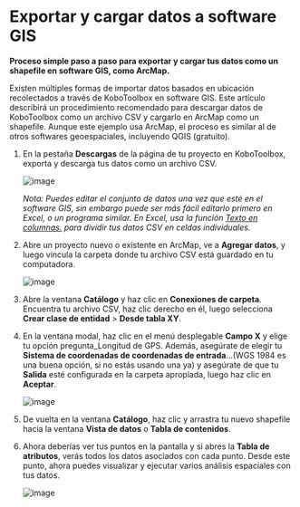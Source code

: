 # Exportar y cargar datos a software GIS

**Proceso simple paso a paso para exportar y cargar tus datos como un shapefile en
software GIS, como ArcMap.**

Existen múltiples formas de importar datos basados en ubicación recolectados a través de
KoboToolbox en software GIS. Este artículo describirá un procedimiento recomendado
para descargar datos de KoboToolbox como un archivo CSV y cargarlo en ArcMap como un
shapefile. Aunque este ejemplo usa ArcMap, el proceso es similar al de
otros softwares geoespaciales, incluyendo QGIS (gratuito).

1. En la pestaña **Descargas** de la página de tu proyecto en KoboToolbox, exporta y
   descarga tus datos como un archivo CSV.

    ![image](/images/upload_to_gis/saveas_csv.jpg)

    _Nota: Puedes editar el conjunto de datos una vez que esté en el software GIS, sin embargo
    puede ser más fácil editarlo primero en Excel, o un programa similar. En Excel, usa la
    función [Texto en columnas.](https://support.office.com/en-us/article/split-a-cell-f1804d0c-e180-4ed0-a2ae-973a0b7c6a23)
    para dividir tus datos CSV en celdas individuales._

2. Abre un proyecto nuevo o existente en ArcMap, ve a **Agregar datos**, y luego vincula
   la carpeta donde tu archivo CSV está guardado en tu computadora.

    ![image](/images/upload_to_gis/find_file.jpg)

3. Abre la ventana **Catálogo** y haz clic en **Conexiones de carpeta**. Encuentra tu
   archivo CSV, haz clic derecho en él, luego selecciona **Crear clase de entidad** > **Desde tabla XY**.

4. En la ventana modal, haz clic en el menú desplegable **Campo X** y elige tu opción
   pregunta_Longitud de GPS. Además, asegúrate de elegir tu **Sistema de coordenadas
   de coordenadas de entrada**...(WGS 1984 es una buena opción, si no estás usando una
   ya) y asegúrate de que tu **Salida** esté configurada en la carpeta apropiada, luego
   haz clic en **Aceptar**.

    ![image](/images/upload_to_gis/create_feature.jpg)

5. De vuelta en la ventana **Catálogo**, haz clic y arrastra tu nuevo shapefile hacia la
   ventana **Vista de datos** o **Tabla de contenidos**.

6. Ahora deberías ver tus puntos en la pantalla y si abres la **Tabla de atributos**, verás todos los datos asociados con cada punto. Desde este
   punto, ahora puedes visualizar y ejecutar varios análisis espaciales con tus datos.

    ![image](/images/upload_to_gis/dataview_table.jpg)